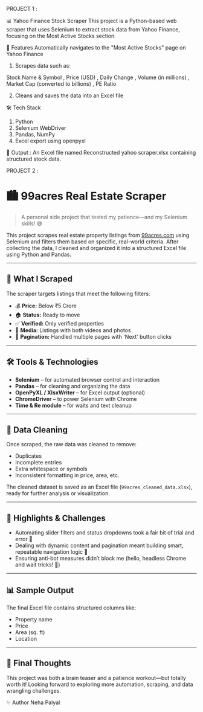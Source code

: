 PROJECT 1 : 

📊 Yahoo Finance Stock Scraper
This project is a Python-based web scraper that uses Selenium to extract stock data from Yahoo Finance, focusing on the Most Active Stocks section.

🚀 Features
Automatically navigates to the "Most Active Stocks" page on Yahoo Finance

1. Scrapes data such as:

  Stock Name & Symbol ,
  Price (USD) ,
  Daily Change , 
  Volume (in millions) ,
  Market Cap (converted to billions) ,
  PE Ratio 

2. Cleans and saves the data into an Excel file

🛠️ Tech Stack
   1. Python
   2. Selenium WebDriver
   3. Pandas, NumPy
   4. Excel export using openpyxl

📂 Output : An Excel file named Reconstructed yahoo scraper.xlsx containing structured stock data.



PROJECT 2 :

# 🏙️ 99acres Real Estate Scraper

> A personal side project that tested my patience—and my Selenium skills! 😅

This project scrapes real estate property listings from [99acres.com](https://www.99acres.com) using Selenium and filters them based on specific, real-world criteria. After collecting the data, I cleaned and organized it into a structured Excel file using Python and Pandas.

---

## 📌 What I Scraped

The scraper targets listings that meet the following filters:

- 💰 **Price:** Below ₹5 Crore  
- 🏠 **Status:** Ready to move  
- ✅ **Verified:** Only verified properties  
- 🎥 **Media:** Listings with both videos and photos  
- 📄 **Pagination:** Handled multiple pages with 'Next' button clicks

---

## 🛠️ Tools & Technologies

- **Selenium** – for automated browser control and interaction  
- **Pandas** – for cleaning and organizing the data  
- **OpenPyXL / XlsxWriter** – for Excel output (optional)  
- **ChromeDriver** – to power Selenium with Chrome  
- **Time & Re module** – for waits and text cleanup

---

## 🧹 Data Cleaning

Once scraped, the raw data was cleaned to remove:

- Duplicates  
- Incomplete entries  
- Extra whitespace or symbols  
- Inconsistent formatting in price, area, etc.

The cleaned dataset is saved as an Excel file (`99acres_cleaned_data.xlsx`), ready for further analysis or visualization.

---

## 🚀 Highlights & Challenges

- Automating slider filters and status dropdowns took a fair bit of trial and error 🎯  
- Dealing with dynamic content and pagination meant building smart, repeatable navigation logic 🧠  
- Ensuring anti-bot measures didn’t block me (hello, headless Chrome and wait tricks! 👀)

---

## 📊 Sample Output

The final Excel file contains structured columns like:

- Property name 
- Price  
- Area (sq. ft)  
- Location  

---

## 🙌 Final Thoughts

This project was both a brain teaser and a patience workout—but totally worth it! Looking forward to exploring more automation, scraping, and data wrangling challenges.


✨ Author
  Neha Palyal
